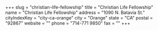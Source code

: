+++
slug = "christian-life-fellowship"
title = "Christian Life Fellowship"
name = "Christian Life Fellowship"
address = "1090 N. Batavia St."
cityIndexKey = "city-ca-orange"
city = "Orange"
state = "CA"
postal = "92867"
website = ""
phone = "714-771 9850"
fax = ""
+++

